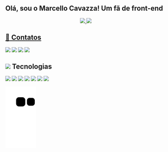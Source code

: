 ## Olá, sou o Marcello Cavazza! Um fã de front-end
<div align="center">
  <a href="https://github.com/MarcelloCavazza">
  <img height="150vw" display: "inline-block" src="https://github-readme-stats.vercel.app/api?username=MarcelloCavazza&show_icons=true&theme=blue-green&include_all_commits=true&count_private=true"/>
  <img height="150vw" display: "inline-block" src="https://github-readme-stats.vercel.app/api/top-langs/?username=MarcelloCavazza&layout=compact&langs_count=7&theme=default"/>
</div>
<div> 
  <!--<a href="https://www.youtube.com/channel/UC_-uuuZbY0AAt9CViNzvc-Q" target="_blank"><img src="https://img.shields.io/badge/YouTube-FF0000?style=for-the-badge&logo=youtube&logoColor=white" target="_blank"></a>-->
  <!--<a href="https://instagram.com/rafaballerini" target="_blank"><img src="https://img.shields.io/badge/-Instagram-%23E4405F?style=for-the-badge&logo=instagram&logoColor=white" target="_blank"></a>-->
 	<!--<a href="https://www.twitch.tv/rafaballerinii" target="_blank"><img src="https://img.shields.io/badge/Twitch-9146FF?style=for-the-badge&logo=twitch&logoColor=white" target="_blank"></a>-->
 <!--<a href="https://discord.gg/pDbY76q8Qf" target="_blank"><img src="https://img.shields.io/badge/Discord-7289DA?style=for-the-badge&logo=discord&logoColor=white" target="_blank"></a>-->
  
  <h2>📱 Contatos</h2>
  <a href = "mailto:marcellocavazzaoliveira@gmail.com" target="_blank"><img src="https://img.shields.io/badge/Gmail-D14836?style=for-the-badge&logo=gmail&logoColor=white"></a>
  <a href="https://www.linkedin.com/in/marcello-henrique-cavazza/" target="_blank"><img src="https://img.shields.io/badge/-LinkedIn-%230077B5?style=for-the-badge&logo=linkedin&logoColor=white" target="_blank"></a> 
  <a href = "https://t.me/marcelcho" target="_blank"><img src="https://img.shields.io/badge/Telegram-2CA5E0?style=for-the-badge&logo=telegram&logoColor=white"></a>
  <a href = "http://wa.me/5531997113886"><img src="https://img.shields.io/badge/WhatsApp-25D366?style=for-the-badge&logo=whatsapp&logoColor=white" target="_blank"></a>
  <h2><img src="https://media.giphy.com/media/VdoIFLsMIlwzfKD520/giphy.gif" height="20"> Tecnologias</h2>
  <img src="https://img.shields.io/badge/-HTML5-E34F26?style=flat-square&logo=html5&logoColor=white" height="25"> 
  <img src="https://img.shields.io/badge/-CSS3-1572B6?style=flat-square&logo=css3" height="25"> 
  <img src="https://img.shields.io/badge/JavaScript-F7DF1E?style=for-the-badge&logo=javascript&logoColor=black" height="25">
  <img src="https://img.shields.io/badge/PHP-777BB4?style=for-the-badge&logo=php&logoColor=white" height="25">
  <img src="https://img.shields.io/badge/-Git-black?style=flat-square&logo=git" height="25"> 
  <img src="https://img.shields.io/badge/-GitHub-181717?style=flat-square&logo=github" height="25"> 
  <img src="https://img.shields.io/badge/-Figma-F24E1E?style=flat-square&logo=figma&logoColor=white" height="25">
  <!--<div>💻<a href = "marcello33.myartsonline.com">Projetos Online</a></div>-->
  
  ![Snake animation](https://github.com/rafaballerini/rafaballerini/blob/output/github-contribution-grid-snake.svg)
 
</div>
